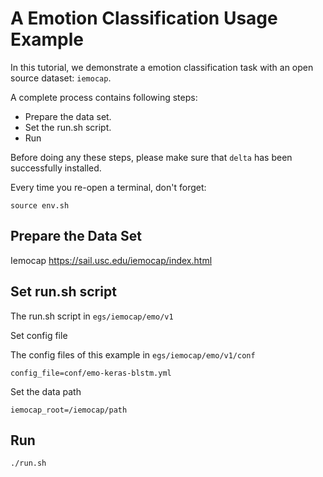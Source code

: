
# A Emotion Classification Usage Example

In this tutorial, we demonstrate a emotion classification task with an open source dataset: `iemocap`.

A complete process contains following steps:

- Prepare the data set.
- Set the run.sh script.
- Run

Before doing any these steps, please make sure that `delta` has been successfully installed. 

Every time you re-open a terminal, don't forget: 

```
source env.sh
```

## Prepare the Data Set

Iemocap https://sail.usc.edu/iemocap/index.html

## Set run.sh script

The run.sh script in `egs/iemocap/emo/v1`

Set config file

The config files of this example in `egs/iemocap/emo/v1/conf`

```
config_file=conf/emo-keras-blstm.yml
```

Set the data path

```
iemocap_root=/iemocap/path
```

## Run

```
./run.sh
```
